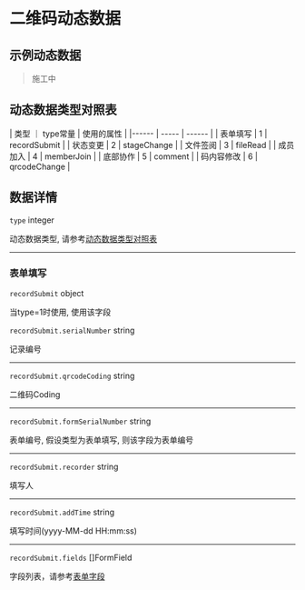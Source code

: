 # 二维码动态数据

## 示例动态数据

> 施工中

## 动态数据类型对照表

| 类型 ｜ type常量 | 使用的属性 | 
|------ | ----- | ------ |
| 表单填写 | 1 | recordSubmit |
| 状态变更 | 2 | stageChange |
| 文件签阅 | 3 | fileRead |
| 成员加入 | 4 | memberJoin |
| 底部协作 | 5 | comment |
| 码内容修改 | 6 | qrcodeChange |

## 数据详情

`type` integer

动态数据类型, 请参考[动态数据类型对照表](#动态数据类型对照表)

---

### 表单填写

`recordSubmit` object

当type=1时使用, 使用该字段

`recordSubmit.serialNumber` string

记录编号

---

`recordSubmit.qrcodeCoding` string

二维码Coding

---

`recordSubmit.formSerialNumber` string

表单编号, 假设类型为表单填写, 则该字段为表单编号

---

`recordSubmit.recorder` string

填写人

---

`recordSubmit.addTime` string

填写时间(yyyy-MM-dd HH:mm:ss)

---

`recordSubmit.fields` []FormField

字段列表，请参考[表单字段](./openapi/api/forms/form-field-schema.md)

